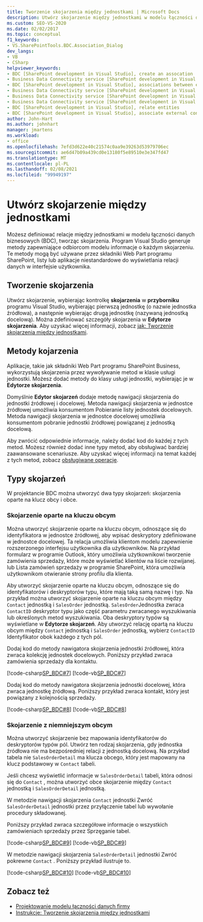 ```yaml
---
title: Tworzenie skojarzenia między jednostkami | Microsoft Docs
description: Utwórz skojarzenie między jednostkami w modelu łączności danych biznesowych (BDC). Dowiedz się więcej o metodach skojarzenia i typach skojarzeń.
ms.custom: SEO-VS-2020
ms.date: 02/02/2017
ms.topic: conceptual
f1_keywords:
- VS.SharePointTools.BDC.Association_Dialog
dev_langs:
- VB
- CSharp
helpviewer_keywords:
- BDC [SharePoint development in Visual Studio], create an assocation
- Business Data Connectivity service [SharePoint development in Visual Studio], associations between entities
- BDC [SharePoint development in Visual Studio], associations between entities
- Business Data Connectivity service [SharePoint development in Visual Studio], create an assocation
- Business Data Connectivity service [SharePoint development in Visual Studio], associate external content types
- Business Data Connectivity service [SharePoint development in Visual Studio], relate entities
- BDC [SharePoint development in Visual Studio], relate entities
- BDC [SharePoint development in Visual Studio], associate external content types
author: John-Hart
ms.author: johnhart
manager: jmartens
ms.workload:
- office
ms.openlocfilehash: 7efd3d622e40c21574c0aa9e39263d53979706ec
ms.sourcegitcommit: ae6d47b09a439cd0e13180f5e89510e3e347fd47
ms.translationtype: MT
ms.contentlocale: pl-PL
ms.lasthandoff: 02/08/2021
ms.locfileid: "99949197"
---
```

# <a name="create-an-association-between-entities"></a>Utwórz skojarzenie między jednostkami
  Możesz definiować relacje między jednostkami w modelu łączności danych biznesowych (BDC), tworząc skojarzenia. Program Visual Studio generuje metody zapewniające odbiorcom modelu informacje o każdym skojarzeniu. Te metody mogą być używane przez składniki Web Part programu SharePoint, listy lub aplikacje niestandardowe do wyświetlania relacji danych w interfejsie użytkownika.

## <a name="create-an-association"></a>Tworzenie skojarzenia
 Utwórz skojarzenie, wybierając kontrolkę **skojarzenia** w **przyborniku** programu Visual Studio, wybierając pierwszą jednostkę (o nazwie jednostka źródłowa), a następnie wybierając drugą jednostkę (nazywaną jednostką docelową). Można zdefiniować szczegóły skojarzenia w **Edytorze skojarzenia**. Aby uzyskać więcej informacji, zobacz [jak: Tworzenie skojarzenia między jednostkami](../sharepoint/how-to-create-an-association-between-entities.md).

## <a name="association-methods"></a>Metody kojarzenia
 Aplikacje, takie jak składniki Web Part programu SharePoint Business, wykorzystują skojarzenia przez wywoływanie metod w klasie usługi jednostki. Możesz dodać metody do klasy usługi jednostki, wybierając je w **Edytorze skojarzenia**.

 Domyślnie **Edytor skojarzeń** dodaje metodę nawigacji skojarzenia do jednostki źródłowej i docelowej. Metoda nawigacji skojarzenia w jednostce źródłowej umożliwia konsumentom Pobieranie listy jednostek docelowych. Metoda nawigacji skojarzenia w jednostce docelowej umożliwia konsumentom pobranie jednostki źródłowej powiązanej z jednostką docelową.

 Aby zwrócić odpowiednie informacje, należy dodać kod do każdej z tych metod. Możesz również dodać inne typy metod, aby obsługiwać bardziej zaawansowane scenariusze. Aby uzyskać więcej informacji na temat każdej z tych metod, zobacz [obsługiwane operacje](/previous-versions/office/developer/sharepoint-2010/ee557363(v=office.14)).

## <a name="types-of-associations"></a>Typy skojarzeń
 W projektancie BDC można utworzyć dwa typy skojarzeń: skojarzenia oparte na klucz obcy i obce.

### <a name="foreign-key-based-association"></a>Skojarzenie oparte na kluczu obcym
 Można utworzyć skojarzenie oparte na kluczu obcym, odnoszące się do identyfikatora w jednostce źródłowej, aby wpisać deskryptory zdefiniowane w jednostce docelowej. Ta relacja umożliwia klientom modelu zapewnienie rozszerzonego interfejsu użytkownika dla użytkowników. Na przykład formularz w programie Outlook, który umożliwia użytkownikowi tworzenie zamówienia sprzedaży, które może wyświetlać klientów na liście rozwijanej. lub Lista zamówień sprzedaży w programie SharePoint, która umożliwia użytkownikom otwieranie strony profilu dla klienta.

 Aby utworzyć skojarzenie oparte na kluczu obcym, odnoszące się do identyfikatorów i deskryptorów typu, które mają taką samą nazwę i typ. Na przykład można utworzyć skojarzenie oparte na kluczu obcym między `Contact` jednostką i `SalesOrder` jednostką. `SalesOrder`Jednostka zwraca `ContactID` deskryptor typu jako część parametru zwracanego wyszukiwania lub określonych metod wyszukiwania. Oba deskryptory typów są wyświetlane w **Edytorze skojarzeń**. Aby utworzyć relację opartą na kluczu obcym między `Contact` jednostką i `SalesOrder` jednostką, wybierz `ContactID` Identyfikator obok każdego z tych pól.

 Dodaj kod do metody nawigatora skojarzenia jednostki źródłowej, która zwraca kolekcję jednostek docelowych. Poniższy przykład zwraca zamówienia sprzedaży dla kontaktu.

 [!code-csharp[SP_BDC#7](../sharepoint/codesnippet/CSharp/SP_BDC/bdcmodel1/contactservice.cs#7)]
 [!code-vb[SP_BDC#7](../sharepoint/codesnippet/VisualBasic/sp_bdc/bdcmodel1/contactservice.vb#7)]

 Dodaj kod do metody nawigatora skojarzenia jednostki docelowej, która zwraca jednostkę źródłową. Poniższy przykład zwraca kontakt, który jest powiązany z kolejnością sprzedaży.

 [!code-csharp[SP_BDC#8](../sharepoint/codesnippet/CSharp/SP_BDC/bdcmodel1/salesorderservice.cs#8)]
 [!code-vb[SP_BDC#8](../sharepoint/codesnippet/VisualBasic/sp_bdc/bdcmodel1/salesorderservice.vb#8)]

### <a name="foreign-keyless-association"></a>Skojarzenie z niemniejszym obcym
 Można utworzyć skojarzenie bez mapowania identyfikatorów do deskryptorów typów pól. Utwórz ten rodzaj skojarzenia, gdy jednostka źródłowa nie ma bezpośredniej relacji z jednostką docelową. Na przykład tabela nie `SalesOrderDetail` ma klucza obcego, który jest mapowany na klucz podstawowy w `Contact` tabeli.

 Jeśli chcesz wyświetlić informacje w `SalesOrderDetail` tabeli, która odnosi się do `Contact` , można utworzyć obce skojarzenie między `Contact` jednostką i `SalesOrderDetail` jednostką.

 W metodzie nawigacji skojarzenia `Contact` jednostki Zwróć `SalesOrderDetail` jednostki przez przyłączenie tabel lub wywołanie procedury składowanej.

 Poniższy przykład zwraca szczegółowe informacje o wszystkich zamówieniach sprzedaży przez Sprzęganie tabel.

 [!code-csharp[SP_BDC#9](../sharepoint/codesnippet/CSharp/SP_BDC/bdcmodel1/contactservice.cs#9)]
 [!code-vb[SP_BDC#9](../sharepoint/codesnippet/VisualBasic/sp_bdc/bdcmodel1/contactservice.vb#9)]

 W metodzie nawigacji skojarzenia `SalesOrderDetail` jednostki Zwróć pokrewne `Contact` . Poniższy przykład ilustruje to.

 [!code-csharp[SP_BDC#10](../sharepoint/codesnippet/CSharp/SP_BDC/bdcmodel1/salesorderdetailservice.cs#10)]
 [!code-vb[SP_BDC#10](../sharepoint/codesnippet/VisualBasic/sp_bdc/bdcmodel1/salesorderdetailservice.vb#10)]

## <a name="see-also"></a>Zobacz też
- [Projektowanie modelu łączności danych firmy](../sharepoint/designing-a-business-data-connectivity-model.md)
- [Instrukcje: Tworzenie skojarzenia między jednostkami](../sharepoint/how-to-create-an-association-between-entities.md)
